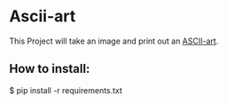 # Ascii-art
This Project will take an image and print out an [ASCII-art](https://en.wikipedia.org/wiki/ASCII_art).

## How to install: 
$ pip install -r requirements.txt